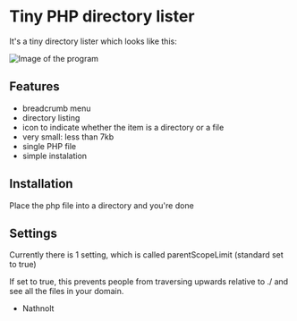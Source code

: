 # Tiny PHP directory lister

It's a tiny directory lister which looks like this:

![Image of the program](http://i.imgur.com/YAjpKwd.png)

## Features
- breadcrumb menu
- directory listing
- icon to indicate whether the item is a directory or a file
- very small: less than 7kb
- single PHP file
- simple instalation

## Installation

Place the php file into a directory and you're done

## Settings

Currently there is 1 setting, which is called parentScopeLimit (standard set to true)

If set to true, this prevents people from traversing upwards relative to ./ and see all the files in your domain.

- Nathnolt
